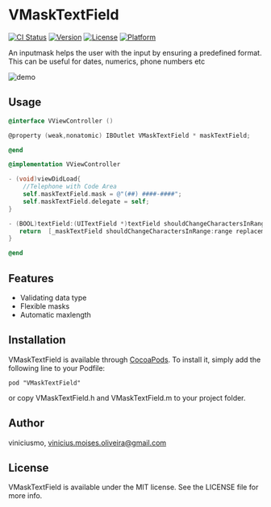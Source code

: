 # VMaskTextField

[![CI Status](http://img.shields.io/travis/viniciusmo/VMaskTextField.svg?style=flat)](https://travis-ci.org/viniciusmo/VMaskTextField)
[![Version](https://img.shields.io/cocoapods/v/VMaskTextField.svg?style=flat)](http://cocoadocs.org/docsets/VMaskTextField)
[![License](https://img.shields.io/cocoapods/l/VMaskTextField.svg?style=flat)](http://cocoadocs.org/docsets/VMaskTextField)
[![Platform](https://img.shields.io/cocoapods/p/VMaskTextField.svg?style=flat)](http://cocoadocs.org/docsets/VMaskTextField)


An inputmask helps the user with the input by ensuring a predefined format. This can be useful for dates, numerics, phone numbers  etc

![demo](https://raw.githubusercontent.com/viniciusmo/VMaskTextField/master/Resources/vmasktextfield.gif)

## Usage
```objective-c
@interface VViewController ()

@property (weak,nonatomic) IBOutlet VMaskTextField * maskTextField;

@end

@implementation VViewController

- (void)viewDidLoad{
    //Telephone with Code Area
    self.maskTextField.mask = @"(##) ####-####";
    self.maskTextField.delegate = self;
}

- (BOOL)textField:(UITextField *)textField shouldChangeCharactersInRange:(NSRange)range replacementString:(NSString *)string{
   return  [_maskTextField shouldChangeCharactersInRange:range replacementString:string];
}

@end
```
## Features

 - Validating  data type
 - Flexible masks
 - Automatic maxlength

## Installation

VMaskTextField is available through [CocoaPods](http://cocoapods.org). To install
it, simply add the following line to your Podfile:

    pod "VMaskTextField"

or copy VMaskTextField.h and  VMaskTextField.m to your project folder.


## Author

viniciusmo, vinicius.moises.oliveira@gmail.com

## License

VMaskTextField is available under the MIT license. See the LICENSE file for more info.

